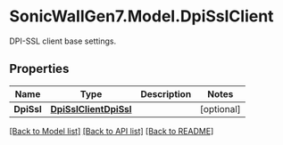 # SonicWallGen7.Model.DpiSslClient
DPI-SSL client base settings.

## Properties

Name | Type | Description | Notes
------------ | ------------- | ------------- | -------------
**DpiSsl** | [**DpiSslClientDpiSsl**](DpiSslClientDpiSsl.md) |  | [optional] 

[[Back to Model list]](../README.md#documentation-for-models) [[Back to API list]](../README.md#documentation-for-api-endpoints) [[Back to README]](../README.md)

